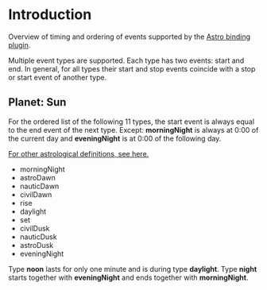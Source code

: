 # Introduction

Overview of timing and ordering of events supported by the [Astro binding plugin](https://github.com/openhab/openhab/wiki/Astro-binding).

Multiple event types are supported. Each type has two events: start and end.
In general, for all types their start and stop events coincide with a stop or start event of another type.

## Planet: Sun

For the ordered list of the following 11 types, the start event is always equal to the end event of the next type. Except: **morningNight** is always at 0:00 of the current day and **eveningNight** is at 0:00 of the following day.

[For other astrological definitions, see here.](http://www.timeanddate.com/astronomy/different-types-twilight.html)

* morningNight
* astroDawn
* nauticDawn
* civilDawn
* rise
* daylight
* set
* civilDusk
* nauticDusk
* astroDusk
* eveningNight

Type **noon** lasts for only one minute and is during type **daylight**. Type **night** starts together with **eveningNight** and ends together with **morningNight**.

